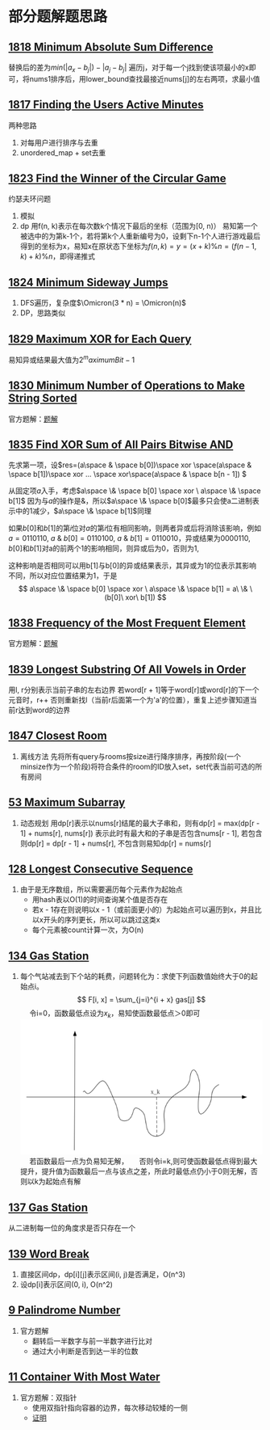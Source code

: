 # 部分题解题思路

## [1818 Minimum Absolute Sum Difference](https://github.com/K-ona/CPPTraining/blob/main/LeetCode/100/1818.cpp)

替换后的差为$min(|a_x - b_j|) - |a_j - b_j|$
遍历j，对于每一个j找到使该项最小的x即可，将nums1排序后，用lower_bound查找最接近nums[j]的左右两项，求最小值

## [1817 Finding the Users Active Minutes](https://github.com/K-ona/CPPTraining/blob/main/LeetCode/100/1817.cpp)

两种思路

1. 对每用户进行排序与去重
2. unordered_map + set去重

## [1823 Find the Winner of the Circular Game](https://github.com/K-ona/CPPTraining/blob/main/LeetCode/100/1823.cpp)

约瑟夫环问题

1. 模拟
2. dp
用f(n, k)表示在每次数k个情况下最后的坐标（范围为[0, n)）
易知第一个被选中的为第k-1个，若将第k个人重新编号为0，设剩下n-1个人进行游戏最后得到的坐标为x，易知x在原状态下坐标为$f(n, k) = y = (x + k) \% n = (f(n-1, k) + k) \% n$，即得递推式

## [1824 Minimum Sideway Jumps](https://github.com/K-ona/CPPTraining/blob/main/LeetCode/100/1824.cpp)

1. DFS遍历，复杂度$\Omicron(3 * n) = \Omicron(n)$
2. DP，思路类似

## [1829 Maximum XOR for Each Query](https://github.com/K-ona/CPPTraining/blob/main/LeetCode/100/1829.cpp)

易知异或结果最大值为$2^maximumBit - 1$

## [1830 Minimum Number of Operations to Make String Sorted](https://github.com/K-ona/CPPTraining/blob/main/LeetCode/100/1830.cpp)

官方题解：[题解](https://leetcode-cn.com/problems/minimum-number-of-operations-to-make-string-sorted/solution/shi-zi-fu-chuan-you-xu-de-zui-shao-cao-z-qgra/)

## [1835 Find XOR Sum of All Pairs Bitwise AND](https://github.com/K-ona/CPPTraining/blob/main/LeetCode/100/1835.cpp)

先求第一项，设$res=(a\space \& \space b[0])\space xor \space(a\space \& \space b[1])\space xor ... \space  xor\space(a\space \& \space b[n - 1]) $

从固定项$a$入手，考虑$a\space \& \space b[0] \space xor \ a\space \& \space b[1]$
因为与$a$的操作是$\&$，所以$a\space \& \space b[0]$最多只会使a二进制表示中的1减少，$a\space \& \space b[1]$同理

如果$b[0]$和$b[1]$的第$i$位对$a$的第$i$位有相同影响，则两者异或后将消除该影响，例如$a=0110110,\ a\  \& \ b[0] = 0110100,\ a\ \& \ b[1] = 0110010$，异或结果为$0000110$, $b[0]$和$b[1]$对a的前两个1的影响相同，则异或后为0，否则为1,

这种影响是否相同可以用b[1]与b[0]的异或结果表示，其异或为1的位表示其影响不同，所以对应位置结果为1，于是
$$
a\space \& \space b[0] \space xor \ a\space \& \space b[1] = a\ \& \ (b[0]\ xor\ b[1])
$$

## [1838 Frequency of the Most Frequent Element](https://github.com/K-ona/CPPTraining/blob/main/LeetCode/100/1838.cpp)

官方题解：[题解](https://leetcode-cn.com/problems/frequency-of-the-most-frequent-element/solution/zui-gao-pin-yuan-su-de-pin-shu-by-leetco-q5g9/)

## [1839 Longest Substring Of All Vowels in Order](https://github.com/K-ona/CPPTraining/blob/main/LeetCode/100/1839.cpp)

用l, r分别表示当前子串的左右边界
若word[r + 1]等于word[r]或word[r]的下一个元音时，r++
否则重新找l（当前r后面第一个为'a'的位置），重复上述步骤知道当前r达到word的边界

## [1847 Closest Room](https://github.com/K-ona/CPPTraining/blob/main/LeetCode/100/1847.cpp)

1. 离线方法
先将所有query与rooms按size进行降序排序，再按阶段(一个minsize作为一个阶段)将符合条件的room的ID放入set，set代表当前可选的所有房间

## [53 Maximum Subarray](https://github.com/K-ona/CPPTraining/blob/main/LeetCode/100/53.cpp)

1. 动态规划
用dp[r]表示以nums[r]结尾的最大子串和，则有dp[r] = max(dp[r - 1] + nums[r], nums[r])
表示此时有最大和的子串是否包含nums[r - 1], 若包含则dp[r] = dp[r - 1] + nums[r], 不包含则易知dp[r] = nums[r]

## [128 Longest Consecutive Sequence](https://github.com/K-ona/CPPTraining/blob/main/LeetCode/100/128.cpp)

1. 由于是无序数组，所以需要遍历每个元素作为起始点
   - 用hash表以O(1)的时间查询某个值是否存在
   - 若x - 1存在则说明以x - 1（或前面更小的）为起始点可以遍历到x，并且比以x开头的序列更长，所以可以跳过这类x
   - 每个元素被count计算一次，为O(n)

## [134 Gas Station](https://github.com/K-ona/CPPTraining/blob/main/LeetCode/100/134.cpp)

1. 每个气站减去到下个站的耗费，问题转化为：求使下列函数值始终大于0的起始点i。
$$ F[i, x] = \sum_{j=i}^{i + x} gas[j] $$
&emsp; 令i=0，函数最低点设为$x_k$，易知使函数最低点＞0即可
&emsp; &emsp;![示意图](../src/img/lc134.png "示意图" )
&emsp; 若函数最后一点为负易知无解，
&emsp; 否则令i=k,则可使函数最低点得到最大提升，提升值为函数最后一点与该点之差，所此时最低点仍小于0则无解，否则以k为起始点有解

## [137 Gas Station](https://github.com/K-ona/CPPTraining/blob/main/LeetCode/100/137.cpp)

从二进制每一位的角度求是否只存在一个

## [139 Word Break](https://github.com/K-ona/CPPTraining/blob/main/LeetCode/100/139.cpp)

1. 直接区间dp，dp[i][j]表示区间(i, j)是否满足，O(n^3)
2. 设dp[i]表示区间(0, i), O(n^2)

## [9 Palindrome Number](https://github.com/K-ona/CPPTraining/blob/main/LeetCode/100/9.cpp)

1. 官方题解
   - 翻转后一半数字与前一半数字进行比对
   - 通过大小判断是否到达一半的位数

## [11 Container With Most Water](https://github.com/K-ona/CPPTraining/blob/main/LeetCode/100/11.cpp)

1. 官方题解：双指针
   - 使用双指针指向容器的边界，每次移动较矮的一侧
   - [证明](https://leetcode-cn.com/problems/container-with-most-water/solution/sheng-zui-duo-shui-de-rong-qi-by-leetcode-solution/)

